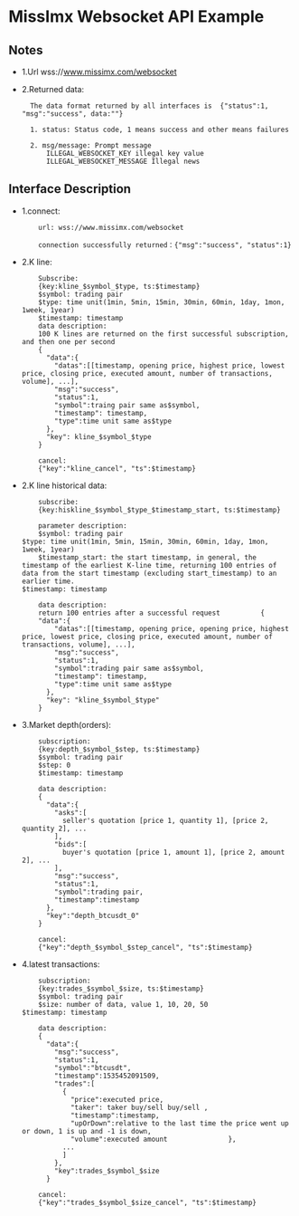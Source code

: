 # MissImx Websocket API Example

## Notes

- 1.Url
wss://www.missimx.com/websocket

- 2.Returned data:

		The data format returned by all interfaces is  {"status":1, "msg":"success", data:""}
		
		1. status: Status code, 1 means success and other means failures 
		
		2. msg/message: Prompt message   
            ILLEGAL_WEBSOCKET_KEY illegal key value
            ILLEGAL_WEBSOCKET_MESSAGE Illegal news


## Interface Description

- 1.connect: 
          
          url: wss://www.missimx.com/websocket
          
          connection successfully returned：{"msg":"success", "status":1}

- 2.K line: 
          
          Subscribe:  
          {key:kline_$symbol_$type, ts:$timestamp} 
          $symbol: trading pair
          $type: time unit(1min, 5min, 15min, 30min, 60min, 1day, 1mon, 1week, 1year)
          $timestamp: timestamp          
          data description: 
          100 K lines are returned on the first successful subscription, and then one per second
          {
            "data":{
              "datas":[[timestamp, opening price, highest price, lowest price, closing price, executed amount, number of transactions, volume], ...],
              "msg":"success",
              "status":1,
              "symbol":traing pair same as$symbol,
              "timestamp": timestamp,
              "type":time unit same as$type
            },
            "key": kline_$symbol_$type
          }
          
          cancel: 
          {"key":"kline_cancel", "ts":$timestamp}
          


- 2.K line historical data: 
          
          subscribe:  
          {key:hiskline_$symbol_$type_$timestamp_start, ts:$timestamp} 
          
          parameter description: 
          $symbol: trading pair         
	  $type: time unit(1min, 5min, 15min, 30min, 60min, 1day, 1mon, 1week, 1year)
          $timestamp_start: the start timestamp, in general, the timestamp of the earliest K-line time, returning 100 entries of data from the start timestamp (excluding start_timestamp) to an earlier time.         
	  $timestamp: timestamp 
          
          data description: 
          return 100 entries after a successful request          {
          "data":{
              "datas":[[timestamp, opening price, opening price, highest price, lowest price, closing price, executed amount, number of transactions, volume], ...],
              "msg":"success",
              "status":1,
              "symbol":trading pair same as$symbol,
              "timestamp": timestamp,
              "type":time unit same as$type
            },
            "key": "kline_$symbol_$type"
          }
          

- 3.Market depth(orders): 
          
          subscription:  
          {key:depth_$symbol_$step, ts:$timestamp} 
          $symbol: trading pair
          $step: 0
          $timestamp: timestamp 
          
          data description: 
          {
            "data":{
              "asks":[
                seller's quotation [price 1, quantity 1], [price 2, quantity 2], ...
              ],
              "bids":[
                buyer's quotation [price 1, amount 1], [price 2, amount 2], ...
              ],
              "msg":"success",
              "status":1,
              "symbol":trading pair,
              "timestamp":timestamp 
            },
            "key":"depth_btcusdt_0"
          }
          
          cancel: 
          {"key":"depth_$symbol_$step_cancel", "ts":$timestamp}
          


- 4.latest transactions: 
          
          subscription:  
          {key:trades_$symbol_$size, ts:$timestamp} 
          $symbol: trading pair
          $size: number of data, value 1, 10, 20, 50          
	  $timestamp: timestamp 
          
          data description: 
          {
            "data":{
              "msg":"success",
              "status":1,
              "symbol":"btcusdt",
              "timestamp":1535452091509,
              "trades":[
                {
                  "price":executed price,
                  "taker": taker buy/sell buy/sell ,
                  "timestamp":timestamp,
                  "upOrDown":relative to the last time the price went up or down, 1 is up and -1 is down,
                  "volume":executed amount               },
                ...
                ]
              },
              "key":trades_$symbol_$size
            }
          
          cancel: 
          {"key":"trades_$symbol_$size_cancel", "ts":$timestamp}
    

